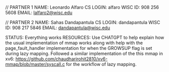 // PARTNER 1
NAME: Leonardo Alfaro
CS LOGIN: alfaro
WISC ID: 908 256 5608
EMAIL: lalfaro2@wisc.edu

// PARTNER 2
NAME: Sahas Dandapantula
CS LOGIN: dandapantula
WISC ID: 908 217 5846
EMAIL: dandapantula@wisc.edu

STATUS: Everything works 
RESOURCES: Use CHATGPT to help explain how the usual implementation of mmap works along with help with the page_fault_handler implementation for 
            when the GROWSUP flag is set during lazy mapping. Followed a similar implementation of the this mmap in xv6: https://github.com/chaudharirohit2810/xv6-mmap/blob/master/syscall.c 
            for the workflow of lazy mapping. 

